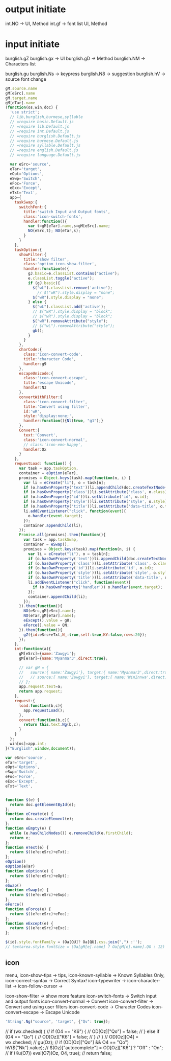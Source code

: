 output initiate
=================
int.NO -> UI, Method
int.gf -> font list UI, Method

input initiate
=================
burglish.gZ
burglish.gx -> UI
  burglish.gD -> Method
  burglish.NM -> Characters list

burglish.gu
burglish.Ns -> keypress
burglish.N8 -> suggestion
burglish.hV -> source font change

```javascript
gM.source.name
gM[eSrc].name
gM.target.name
gM[eTar].name
(function(os,win,doc) {
  'use strict';
  // lib,burglish,burmese,syllable
  // =require basic.Default.js
  // =require lib.Default.js
  // =require int.Default.js
  // =require burglish.Default.js
  // =require burmese.Default.js
  // =require syllable.Default.js
  // =require english.Default.js
  // =require language.Default.js

  var eSrc='source',
  eTar='target',
  eOpt='Options',
  eSwp='Switch',
  eFoc='Force',
  eExc='Except',
  eTxt='Text',
  app={
    taskSwap:{
      switchFont:{
        title:'switch Input and Output fonts',
        class:'icon-switch-fonts',
        handler:function(){
          var t=gM[eTar].name,s=gM[eSrc].name;
          NO(eSrc,t); NO(eTar,s);
        }
      }
    },
    taskOption:{
      showFilter:{
        title:'show filter',
        class:'option icon-show-filter',
        handler:function(e){
          gJ.basic=e.classList.contains("active");
          e.classList.toggle("active");
          if (gJ.basic){
            $("wL").classList.remove('active');
              // $("wR").style.display = "none";
            $("wR").style.display = "none";
          } else {
            $("wL").classList.add('active');
            // $("wR").style.display = "block";
            // $("wR").style.display = "block";
            $("wR").removeAttribute("style");
            // $("wL").removeAttribute("style");
            gb();
          }
        }
      },
      charCode:{
        class:'icon-convert-code',
        title:'character Code',
        handler:g9
      },
      escapeUnicode:{
        class:'icon-convert-escape',
        title:'escape Unicode',
        handler:N3
      },
      convertWithFilter:{
        class:'icon-convert-filter',
        title:'Convert using filter',
        id:'wR',
        style:'display:none;',
        handler:function(){Nl(true, "g1");}
      },
      Convert:{
        text:'Convert',
        class:'icon-convert-normal',
        // class:'icon-emo-happy',
        handler:Qx
      }
    },
    requestLoad: function() {
      var task = app.taskOption,
      container = eOption(eTar),
      promises = Object.keys(task).map(function(n, i) {
        var li = eCreate("li"), o = task[n];
        if (o.hasOwnProperty('text'))li.appendChild(doc.createTextNode(o.text));
        if (o.hasOwnProperty('class'))li.setAttribute('class', o.class);
        if (o.hasOwnProperty('id'))li.setAttribute('id', o.id);
        if (o.hasOwnProperty('style'))li.setAttribute('style', o.style);
        if (o.hasOwnProperty('title'))li.setAttribute('data-title', o.title);
        li.addEventListener("click", function(event){
          o.handler(event.target);
        });
        container.appendChild(li);
      });
      Promise.all(promises).then(function(){
        var task = app.taskSwap,
        container = eSwap(),
        promises = Object.keys(task).map(function(n, i) {
          var li = eCreate("li"), o = task[n];
          if (o.hasOwnProperty('text'))li.appendChild(doc.createTextNode(o.text));
          if (o.hasOwnProperty('class'))li.setAttribute('class', o.class);
          if (o.hasOwnProperty('id'))li.setAttribute('id', o.id);
          if (o.hasOwnProperty('style'))li.setAttribute('style', o.style);
          if (o.hasOwnProperty('title'))li.setAttribute('data-title', o.title);
          li.addEventListener("click", function(event){
            if (o.hasOwnProperty('handler')) o.handler(event.target);
          });
          container.appendChild(li);
        });
      }).then(function(){
        NO(eSrc,gM[eSrc].name);
        NO(eTar,gM[eTar].name);
        eExcept().value = g8;
        eForce().value = QN;
      }).then(function(){
        gZ({id:eSrc+eTxt,N_:true,self:true,KY:false,rows:20});
      });
    },
    int:function(a){
      gM[eSrc]={name:'Zawgyi'};
      gM[eTar]={name:'Myanmar3',direct:true};

      // var gM = {
      //   source:{ name:'Zawgyi'}, target:{ name:'Myanmar3',direct:true }
      //   // source:{ name:'Zawgyi'}, target:{ name:'WinInnwa',direct:true }
      // };
      app.request.text=a;
      return app.request;
    },
    request:{
      load:function(b,c){
        app.requestLoad();
      },
      convert:function(b,c){
        return this.text.Ng(b,c);
      }
    }
  };
  win[os]=app.int;
}("Burglish",window,document));

var eSrc='source',
eTar='target',
eOpt='Options',
eSwp='Switch',
eFoc='Force',
eExc='Except',
eTxt='Text',


function $(e) {
  return doc.getElementById(e);
};
function eCreate(e) {
  return doc.createElement(e);
};
function eEmpty(e) {
  while (e.hasChildNodes()) e.removeChild(e.firstChild);
  return e;
};
function eText(e) {
  return $((e?e:eSrc)+eTxt);
};
eOption()
eOption(eTar)
function eOption(e) {
  return $((e?e:eSrc)+eOpt);
};
eSwap()
function eSwap(e) {
  return $((e?e:eSrc)+eSwp);
};
eForce()
function eForce(e) {
  return $((e?e:eSrc)+eFoc);
};
function eExcept(e) {
  return $((e?e:eSrc)+eExc);
};
```

```javascript
$(id).style.fontFamily = (Oa[QU]? Oa[QU].css.join(",") :'');
// textarea.style.fontSize = (Oa[gM[e].name] ? Oa[gM[e].name].QG : 12) + 'pt';

```
icon
-----
menu,
icon-show-tips -> tips,
icon-known-syllable -> Known Syllables Only,
icon-correct-syntax -> Correct Syntax!
icon-typewriter ->
icon-character-list ->
icon-follow-cursor ->

icon-show-filter -> show more feature
icon-switch-fonts -> Switch input and output fonts
icon-convert-normal -> Convert
icon-convert-filter -> Convert and using user filters
icon-convert-code -> Character Codes
icon-convert-escape -> Escape Unicode

```javascript
'String'.Ng("source", 'target', {"Qv": true});
```


// if (wx.checked) {
//   if (O4 == "K6") {
//     OD[Oz]["Qo"] = false;
//   } else if (O4 == "Qo") {
//     OD[Oz]["K6"] = false;
//   }
// }
// OD[Oz][O4] = wx.checked;
// gu(Oz);
// if (OD[Oz]["Qo"] && O4 == "Qo") hV($("Nk").value);
// $(Oz)["autocomplete"] = OD[Oz]["K6"] ? "Off" : "On";
// if (Ku(O7)) eval(O7)(Oz, O4, true);
// return false;